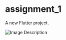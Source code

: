 # assignment_1

A new Flutter project.

<img src="https://github.com/user-attachments/assets/837e6f32-46fa-4181-b129-ce3ebacb3251" alt="Image Description">
